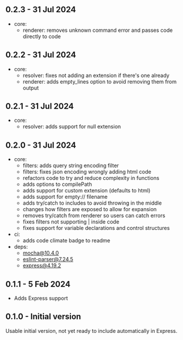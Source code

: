 ## 0.2.3 - 31 Jul 2024

- core:
  - renderer: removes unknown command error and passes code directly to code

## 0.2.2 - 31 Jul 2024

- core:
  - resolver: fixes not adding an extension if there's one already
  - renderer: adds empty_lines option to avoid removing them from output

## 0.2.1 - 31 Jul 2024

- core:
  - resolver: adds support for null extension

## 0.2.0 - 31 Jul 2024

- core:
  - filters: adds query string encoding filter
  - filters: fixes json encoding wrongly adding html code
  - refactors code to try and reduce complexity in functions
  - adds options to compilePath
  - adds support for custom extension (defaults to html)
  - adds support for empty:// filename
  - adds try/catch to includes to avoid throwing in the middle
  - changes how filters are exposed to allow for expansion
  - removes try/catch from renderer so users can catch errors
  - fixes filters not supporting | inside code
  - fixes support for variable declarations and control structures
- ci:
  - adds code climate badge to readme
- deps:
  - mocha@10.4.0
  - eslint-parser@7.24.5
  - express@4.19.2

## 0.1.1 - 5 Feb 2024

- Adds Express support

## 0.1.0 - Initial version

Usable initial version, not yet ready to include automatically in Express.
